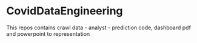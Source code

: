 # CovidDataEngineering
This repos contains crawl data - analyst - prediction code, dashboard pdf and powerpoint to representation


